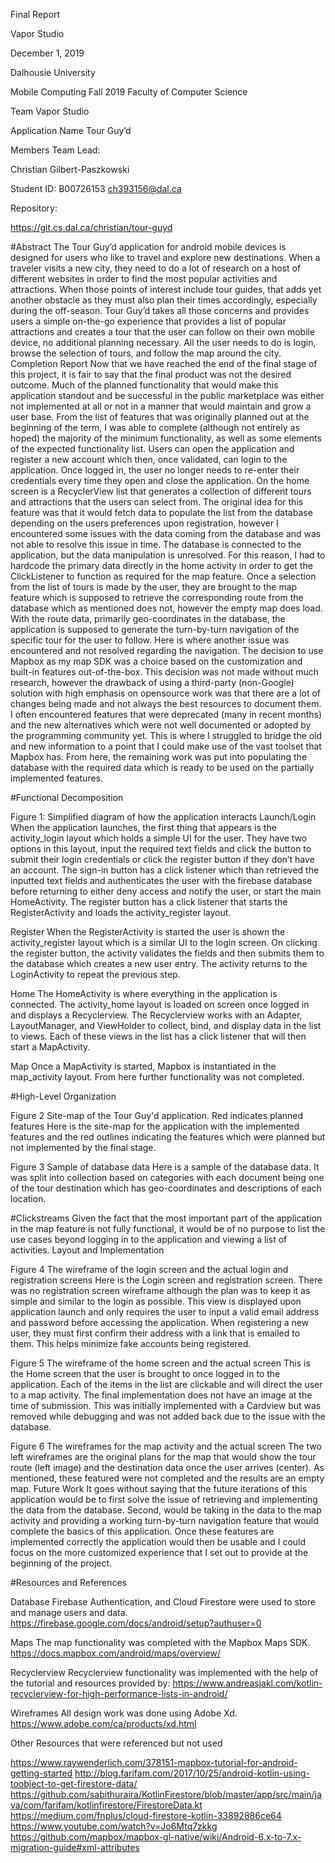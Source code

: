 Final Report
 
Vapor Studio

December 1, 2019

Dalhousie University

Mobile Computing
Fall 2019
Faculty of Computer Science

Team
Vapor Studio

Application Name
Tour Guy’d

Members
Team Lead:

Christian Gilbert-Paszkowski

Student ID: B00726153
ch393156@dal.ca

Repository:

https://git.cs.dal.ca/christian/tour-guyd


#Abstract
The Tour Guy’d application for android mobile devices is designed for users who like to travel and explore new destinations. When a traveler visits a new city, they need to do a lot of research on a host of different websites in order to find the most popular activities and attractions. When those points of interest include tour guides, that adds yet another obstacle as they must also plan their times accordingly, especially during the off-season. Tour Guy’d takes all those concerns and provides users a simple on-the-go experience that provides a list of popular attractions and creates a tour that the user can follow on their own mobile device, no additional planning necessary. All the user needs to do is login, browse the selection of tours, and follow the map around the city.
Completion Report
Now that we have reached the end of the final stage of this project, it is fair to say that the final product was not the desired outcome. Much of the planned functionality that would make this application standout and be successful in the public marketplace was either not implemented at all or not in a manner that would maintain and grow a user base. 
From the list of features that was originally planned out at the beginning of the term, I was able to complete (although not entirely as hoped) the majority of the minimum functionality, as well as some elements of the expected functionality list. Users can open the application and register a new account which then, once validated, can login to the application. Once logged in, the user no longer needs to re-enter their credentials every time they open and close the application. On the home screen is a RecyclerView list that generates a collection of different tours and attractions that the users can select from. The original idea for this feature was that it would fetch data to populate the list from the database depending on the users preferences upon registration, however I encountered some issues with the data coming from the database and was not able to resolve this issue in time. The database is connected to the application, but the data manipulation is unresolved. For this reason, I had to hardcode the primary data directly in the home activity in order to get the ClickListener to function as required for the map feature. Once a selection from the list of tours is made by the user, they are brought to the map feature which is supposed to retrieve the corresponding route from the database which as mentioned does not, however the empty map does load. With the route data, primarily geo-coordinates in the database, the application is supposed to generate the turn-by-turn navigation of the specific tour for the user to follow. Here is where another issue was encountered and not resolved regarding the navigation. The decision to use Mapbox as my map SDK was a choice based on the customization and built-in features out-of-the-box. This decision was not made without much research, however the drawback of using a third-party (non-Google) solution with high emphasis on opensource work was that there are a lot of changes being made and not always the best resources to document them. I often encountered features that were deprecated (many in recent months) and the new alternatives which were not well documented or adopted by the programming community yet. This is where I struggled to bridge the old and new information to a point that I could make use of the vast toolset that Mapbox has. From here, the remaining work was put into populating the database with the required data which is ready to be used on the partially implemented features.


#Functional Decomposition
 
Figure 1: Simplified diagram of how the application interacts
Launch/Login
When the application launches, the first thing that appears is the activity_login layout which holds a simple UI for the user. They have two options in this layout, input the required text fields and click the button to submit their login credentials or click the register button if they don’t have an account. The sign-in button has a click listener which than retrieved the inputted text fields and authenticates the user with the firebase database before returning to either deny access and notify the user, or start the main HomeActivity. The register button has a click listener that starts the RegisterActivity and loads the activity_register layout.

Register
When the RegisterActivity is started the user is shown the activity_register layout which is a similar UI to the login screen. On clicking the register button, the activity validates the fields and then submits them to the database which creates a new user entry. The activity returns to the LoginActivity to repeat the previous step.

Home
The HomeActivity is where everything in the application is connected. The activity_home layout is loaded on screen once logged in and displays a Recyclerview. The Recyclerview works with an Adapter, LayoutManager, and ViewHolder to collect, bind, and display data in the list to views. Each of these views in the list has a click listener that will then start a MapActivity.

Map
Once a MapActivity is started, Mapbox is instantiated in the map_activity layout. From here further functionality was not completed.


#High-Level Organization
 
Figure 2 Site-map of the Tour Guy'd application. Red indicates planned features
Here is the site-map for the application with the implemented features and the red outlines indicating the features which were planned but not implemented by the final stage. 
 
Figure 3 Sample of database data
Here is a sample of the database data. It was split into collection based on categories with each document being one of the tour destination which has geo-coordinates and descriptions of each location.


#Clickstreams
Given the fact that the most important part of the application in the map feature is not fully functional, it would be of no purpose to list the use cases beyond logging in to the application and viewing a list of activities.
Layout and Implementation
 
Figure 4 The wireframe of the login screen and the actual login and registration screens
Here is the Login screen and registration screen. There was no registration screen wireframe although the plan was to keep it as simple and similar to the login as possible. This view is displayed upon application launch and only requires the user to input a valid email address and password before accessing the application. When registering a new user, they must first confirm their address with a link that is emailed to them. This helps minimize fake accounts being registered.

 
Figure 5 The wireframe of the home screen and the actual screen
This is the Home screen that the user is brought to once logged in to the application. Each of the items in the list are clickable and will direct the user to a map activity. The final implementation does not have an image at the time of submission. This was initially implemented with a Cardview but was removed while debugging and was not added back due to the issue with the database.
 
Figure 6 The wireframes for the map activity and the actual screen
The two left wireframes are the original plans for the map that would show the tour route (left image) and the destination data once the user arrives (center). As mentioned, these featured were not completed and the results are an empty map.
Future Work
It goes without saying that the future iterations of this application would be to first solve the issue of retrieving and implementing the data from the database. Second, would be taking in the data to the map activity and providing a working turn-by-turn navigation feature that would complete the basics of this application. Once these features are implemented correctly the application would then be usable and I could focus on the more customized experience that I set out to provide at the beginning of the project.


#Resources and References

Database
Firebase Authentication, and Cloud Firestore were used to store and manage users and data.
https://firebase.google.com/docs/android/setup?authuser=0

Maps
The map functionality was completed with the Mapbox Maps SDK.
https://docs.mapbox.com/android/maps/overview/

Recyclerview
Recyclerview functionality was implemented with the help of the tutorial and resources provided by:
https://www.andreasjakl.com/kotlin-recyclerview-for-high-performance-lists-in-android/

Wireframes
All design work was done using Adobe Xd.
https://www.adobe.com/ca/products/xd.html

Other Resources that were referenced but not used

https://www.raywenderlich.com/378151-mapbox-tutorial-for-android-getting-started
http://blog.farifam.com/2017/10/25/android-kotlin-using-toobject-to-get-firestore-data/
https://github.com/sabithuraira/KotlinFirestore/blob/master/app/src/main/java/com/farifam/kotlinfirestore/FirestoreData.kt
https://medium.com/fnplus/cloud-firestore-kotlin-33892886ce64
https://www.youtube.com/watch?v=Jo6Mtq7zkkg
https://github.com/mapbox/mapbox-gl-native/wiki/Android-6.x-to-7.x-migration-guide#xml-attributes

